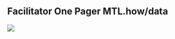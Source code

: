 ## Facilitator One Pager MTL.how/data
![](https://user-images.githubusercontent.com/59668647/111249781-799a2d00-85c9-11eb-8043-e59835978d1a.png)
